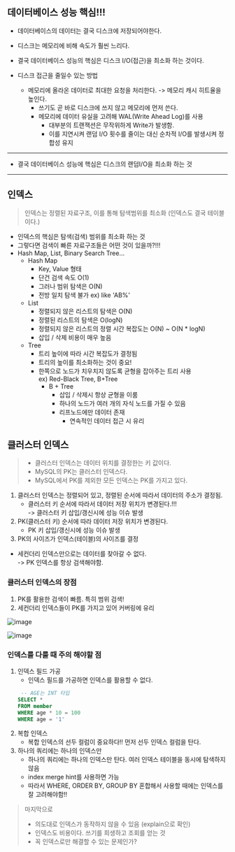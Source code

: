 ## 데이터베이스 성능 핵심!!!
* 데이터베이스의 데이터는 결국 디스크에 저장되어야한다.
* 디스크는 메모리에 비해 속도가 훨씬 느리다.
* 결국 데이터베이스 성능의 핵심은 디스크 I/O(접근)을 최소화 하는 것이다.    
  

* 디스크 접근을 줄일수 있는 방법
  * 메모리에 올라온 데이터로 최대한 요청을 처리한다. -> 메모리 캐시 히트율을 높인다.
    * 쓰기도 곧 바로 디스크에 쓰지 않고 메모리에 먼저 쓴다.
    * 메모리에 데이터 유실을 고려해 WAL(Write Ahead Log)를 사용
      * 대부분의 트랜잭션은 무작위하게 Write가 발생함.
      * 이를 지연시켜 랜덤 I/O 횟수를 줄이는 대신 순차적 I/O를 발생시켜 정합성 유지  
  
___
* 결국 데이터베이스 성능에 핵심은 디스크의 랜덤I/O을 최소화 하는 것
 ___

## 인덱스
> 인덱스는 정렬된 자료구조, 이를 통해 탐색범위를 최소화 
> (인덱스도 결국 테이블 이다.)
> 

* 인덱스의 핵심은 탐색(검색) 범위를 최소화 하는 것
* 그렇다면 검색이 빠른 자료구조들은 어떤 것이 있을까?!!!
* Hash Map, List, Binary Search Tree...
  * Hash Map
    * Key, Value 형태
    * 단건 검색 속도 O(1)
    * 그러나 범위 탐색은 O(N)
    * 전방 일치 탐색 불가 ex) like 'AB%'
  * List
    * 정렬되지 않은 리스트의 탐색은 O(N)
    * 정렬된 리스트의 탐색은 O(logN)
    * 정렬되지 않은 리스트의 정렬 시간 복잡도는 O(N) ~ O(N * logN)
    * 삽입 / 삭제 비용이 매우 높음
  * Tree
    * 트리 높이에 따라 시간 복잡도가 결정됨
    * 트리의 높이를 최소화하는 것이 중요!
    * 한쪽으로 노드가 치우치지 않도록 균형을 잡아주는 트리 사용  
      ex) Red-Black Tree, B+Tree
      * B + Tree 
        * 삽입 / 삭제시 항상 균형을 이룸
        * 하나의 노드가 여러 개의 자식 노드를 가질 수 있음
        * 리프노드에만 데이터 존재
          * 연속적인 데이터 접근 시 유리

## 클러스터 인덱스
> * 클러스터 인덱스는 데이터 위치를 결정한는 키 값이다. 
> * MySQL의 PK는 클러스터 인덱스다.
> * MySQL에서 PK를 제외한 모든 인덱스는 PK를 가지고 있다.

1. 클러스터 인덱스는 정렬되어 있고, 정렬된 순서에 따라서 데이터의 주소가 결정됨.
   * 클러스터 키 순서에 따라서 데이터 저장 위치가 변경된다.!!!  
    -> 클러스터 키 삽입/갱신시에 성능 이슈 발생
2. PK(클러스터 키) 순서에 따라 데이터 저장 위치가 변경된다.
   * PK 키 삽입/갱신시에 성능 이슈 발생 
3. PK의 사이즈가 인덱스(테이블)의 사이즈를 결정
  * 세컨더리 인덱스만으로는 데이터를 찾아갈 수 없다.  
    -> PK 인덱스를 항상 검색해야함.

### 클러스터 인덱스의 장점
1. PK를 활용한 검색이 빠름. 특히 범위 검색!
2. 세컨더리 인덱스들이 PK를 가지고 있어 커버링에 유리

![image](https://user-images.githubusercontent.com/60100532/202878554-9a15c020-543b-44b3-9694-9c3c32d74d50.png)

![image](https://user-images.githubusercontent.com/60100532/202878614-7cac8cb4-2861-4a86-966b-4abac1567767.png)

### 인덱스를 다룰 때 주의 해야할 점
1. 인덱스 필드 가공
   * 인덱스 필드를 가공하면 인덱스를 활용할 수 없다.
    ```sql
     -- AGE는 INT 타입
    SELECT *
    FROM member 
    WHERE age * 10 = 100
    WHERE age = '1'
    ```
2. 복합 인덱스
   * 복합 인덱스의 선두 컬럼이 중요하다!! 먼저 선두 인덱스 컬럼을 탄다.
3. 하나의 쿼리에는 하나의 인덱스만
   * 하나의 쿼리에는 하나의 인덱스만 탄다. 여러 인덱스 테이블을 동시에 탐색하지 않음
   * index merge hint를 사용하면 가능
   * 따라서 WHERE, ORDER BY, GROUP BY 혼합해서 사용할 때에는 인덱스를 잘 고려해야함!!

> 마지막으로 
> * 의도대로 인덱스가 동작하지 않을 수 있음 (explain으로 확인)
> * 인덱스도 비용이다. 쓰기를 희생하고 조회를 얻는 것
> * 꼭 인덱스로만 해결할 수 있는 문제인가?